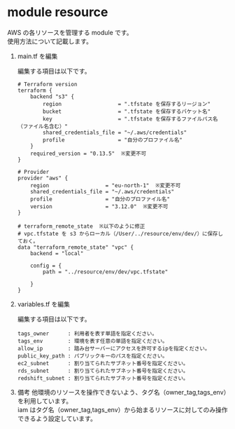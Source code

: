 # module resource
AWS の各リソースを管理する module です。<br>
使用方法について記載します。

1. main.tf を編集

    編集する項目は以下です。
    ```
    # Terraform version
    terraform {
        backend "s3" {
            region                  = ".tfstate を保存するリージョン"
            bucket                  = ".tfstate を保存するバケット名"
            key                     = ".tfstate を保存するファイルパス名（ファイル名含む）"
            shared_credentials_file = "~/.aws/credentials"
            profile                 = "自分のプロファイル名"
        }
        required_version = "0.13.5"  ※変更不可
    }

    # Provider
    provider "aws" {
        region                  = "eu-north-1"  ※変更不可
        shared_credentials_file = "~/.aws/credentials"
        profile                 = "自分のプロファイル名"
        version                 = "3.12.0"  ※変更不可
    }

    # terraform_remote_state  ※以下のように修正
    # vpc.tfstate を s3 からローカル（/User/../resource/env/dev/）に保存しておく。
    data "terraform_remote_state" "vpc" {
        backend = "local"

        config = {
            path = "../resource/env/dev/vpc.tfstate"

        }
    }
    ```

2. variables.tf を編集

    編集する項目は以下です。
    ```
    tags_owner      : 利用者を表す単語を指定ください。
    tags_env        : 環境を表す任意の単語を指定ください。
    allow_ip        : 踏み台サーバーにアクセスを許可するipを指定ください。
    public_key_path : パブリックキーのパスを指定ください。
    ec2_subnet      : 割り当てられたサブネット番号を指定ください。
    rds_subnet      : 割り当てられたサブネット番号を指定ください。
    redshift_subnet : 割り当てられたサブネット番号を指定ください。
    ```

9. 備考
他環境のリソースを操作できないよう、タグ名（owner_tag,tags_env）を利用しています。<br>
iam はタグ名（owner_tag,tags_env）から始まるリソースに対してのみ操作できるよう設定しています。<br>
